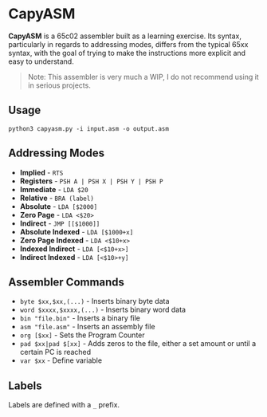 # CapyASM

**CapyASM** is a 65c02 assembler built as a learning exercise. Its syntax, particularly in regards to addressing modes, differs from the typical 65xx syntax, with the goal of trying to make the instructions more explicit and easy to understand.

> Note: This assembler is very much a WIP, I do not recommend using it in serious projects.

## Usage

`python3 capyasm.py -i input.asm -o output.asm`

## Addressing Modes

* **Implied** - `RTS`
* **Registers** - `PSH A | PSH X | PSH Y | PSH P`
* **Immediate** - `LDA $20`
* **Relative** - `BRA (label)`
* **Absolute** - `LDA [$2000]`
* **Zero Page** - `LDA <$20>`
* **Indirect** - `JMP [[$1000]]`
* **Absolute Indexed** - `LDA [$1000+x]`
* **Zero Page Indexed** - `LDA <$10+x>`
* **Indexed Indirect** - `LDA [<$10+x>]`
* **Indirect Indexed** - `LDA [<$10>+y]`


## Assembler Commands

* `byte $xx,$xx,(...)` - Inserts binary byte data
* `word $xxxx,$xxxx,(...)`   - Inserts binary word data
* `bin "file.bin"`     - Inserts a binary file
* `asm "file.asm"`     - Inserts an assembly file
* `org [$xx]`          - Sets the Program Counter
* `pad $xx|pad $[xx]`  - Adds zeros to the file, either a set amount or until a certain PC is reached
* `var $xx`            - Define variable

## Labels

Labels are defined with a `_` prefix.
